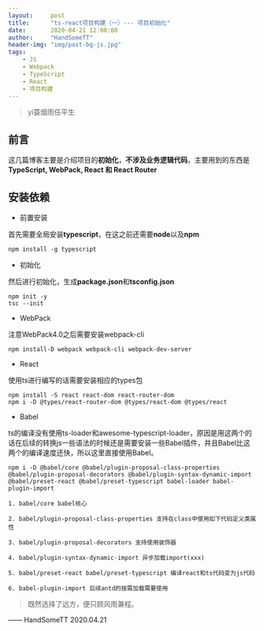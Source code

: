 ```yaml
---
layout:     post
title:      "ts-react项目构建（一）--- 项目初始化"
date:       2020-04-21 12:00:00
author:     "HandSomeTT"
header-img: "img/post-bg-js.jpg"
tags:
    - JS
    - Webpack
    - TypeScript
    - React
    - 项目构建
---
```



>yi蓑烟雨任平生

## 前言
这几篇博客主要是介绍项目的**初始化**，**不涉及业务逻辑代码**，主要用到的东西是**TypeScript, WebPack, React 和 React Router**

## 安装依赖

* 前置安装

首先需要全局安装**typescript**，在这之前还需要**node**以及**npm**

```
npm install -g typescript
```

* 初始化

然后进行初始化，生成**package.json**和**tsconfig.json**

```
npm init -y
tsc --init
```

* WebPack

注意WebPack4.0之后需要安装webpack-cli

```
npm install-D webpack webpack-cli webpack-dev-server
```

* React

使用ts进行编写的话需要安装相应的types包

```
npm install -S react react-dom react-router-dom
npm i -D @types/react-router-dom @types/react-dom @types/react
```

* Babel

ts的编译没有使用ts-loader和awesome-typescript-loader，原因是用这两个的话在后续的转换js一些语法的时候还是需要安装一些Babel插件，并且Babel比这两个的编译速度还快，所以这里直接使用Babel。

```
npm i -D @babel/core @babel/plugin-proposal-class-properties @babel/plugin-proposal-decorators @babel/plugin-syntax-dynamic-import @babel/preset-react @babel/preset-typescript babel-loader babel-plugin-import
```

    1. babel/core babel核心

    2. babel/plugin-proposal-class-properties 支持在class中使用如下代码定义类属性

    3. babel/plugin-proposal-decorators 支持使用装饰器

    4. babel/plugin-syntax-dynamic-import 异步加载import(xxx)

    5. babel/preset-react babel/preset-typescript 编译react和ts代码变为js代码

    6. babel-plugin-import 后续antd的按需加载需要使用








>既然选择了远方，便只顾风雨兼程。

—— HandSomeTT 2020.04.21
